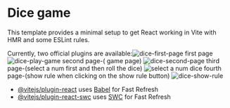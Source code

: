 # Dice game

This template provides a minimal setup to get React working in Vite with HMR and some ESLint rules.

Currently, two official plugins are available:![dice-first-page](https://github.com/user-attachments/assets/79b3fd0c-d778-4835-b027-dbfc54da295f)
first page
![dice-play-game](https://github.com/user-attachments/assets/46840365-e7b0-499f-92ba-ff1e6c82b120)
second page-( game page)
![dice-second-page](https://github.com/user-attachments/assets/180cf4c7-35af-446c-b299-018e9a442152)
third page-(select a num first and then roll the dice)
![select a num dice](https://github.com/user-attachments/assets/38fa7bb0-93d4-41fa-a62d-ed4968d439b5)
fourth page-(show rule when clicking on the show rule button)
![dice-show-rule](https://github.com/user-attachments/assets/aab4f04d-fca6-417f-8c7e-ac154c16173f)


- [@vitejs/plugin-react](https://github.com/vitejs/vite-plugin-react/blob/main/packages/plugin-react/README.md) uses [Babel](https://babeljs.io/) for Fast Refresh
- [@vitejs/plugin-react-swc](https://github.com/vitejs/vite-plugin-react-swc) uses [SWC](https://swc.rs/) for Fast Refresh
